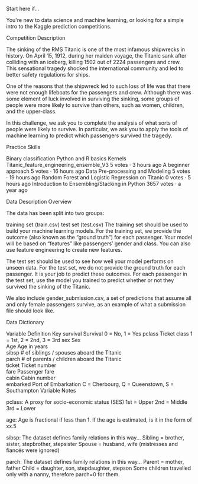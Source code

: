 Start here if...

You're new to data science and machine learning, or looking for a simple intro to the Kaggle prediction competitions.

Competition Description

The sinking of the RMS Titanic is one of the most infamous shipwrecks in history.  On April 15, 1912, during her maiden voyage, the Titanic sank after colliding with an iceberg, killing 1502 out of 2224 passengers and crew. This sensational tragedy shocked the international community and led to better safety regulations for ships.

One of the reasons that the shipwreck led to such loss of life was that there were not enough lifeboats for the passengers and crew. Although there was some element of luck involved in surviving the sinking, some groups of people were more likely to survive than others, such as women, children, and the upper-class.

In this challenge, we ask you to complete the analysis of what sorts of people were likely to survive. In particular, we ask you to apply the tools of machine learning to predict which passengers survived the tragedy.

Practice Skills

Binary classification
Python and R basics
Kernels
Titanic_feature_engineering_ensemble_V3
5 votes · 3 hours ago
A beginner approach
5 votes · 16 hours ago
Data Pre-processing and Modeling
5 votes · 19 hours ago
Random Forest and Logistic Regression on Titanic
0 votes · 5 hours ago
Introduction to Ensembling/Stacking in Python
3657 votes · a year ago




Data Description
Overview

The data has been split into two groups:

training set (train.csv)
test set (test.csv)
The training set should be used to build your machine learning models. For the training set, we provide the outcome (also known as the “ground truth”) for each passenger. Your model will be based on “features” like passengers’ gender and class. You can also use feature engineering to create new features.

The test set should be used to see how well your model performs on unseen data. For the test set, we do not provide the ground truth for each passenger. It is your job to predict these outcomes. For each passenger in the test set, use the model you trained to predict whether or not they survived the sinking of the Titanic.

We also include gender_submission.csv, a set of predictions that assume all and only female passengers survive, as an example of what a submission file should look like.

Data Dictionary

Variable    Definition    Key
survival    Survival    0 = No, 1 = Yes
pclass    Ticket class    1 = 1st, 2 = 2nd, 3 = 3rd
sex    Sex    
Age    Age in years    
sibsp    # of siblings / spouses aboard the Titanic    
parch    # of parents / children aboard the Titanic    
ticket    Ticket number    
fare    Passenger fare    
cabin    Cabin number    
embarked    Port of Embarkation    C = Cherbourg, Q = Queenstown, S = Southampton
Variable Notes

pclass: A proxy for socio-economic status (SES)
1st = Upper
2nd = Middle
3rd = Lower

age: Age is fractional if less than 1. If the age is estimated, is it in the form of xx.5

sibsp: The dataset defines family relations in this way...
Sibling = brother, sister, stepbrother, stepsister
Spouse = husband, wife (mistresses and fiancés were ignored)

parch: The dataset defines family relations in this way...
Parent = mother, father
Child = daughter, son, stepdaughter, stepson
Some children travelled only with a nanny, therefore parch=0 for them.

